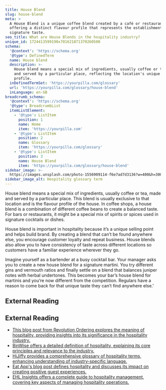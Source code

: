 ```yaml
---
title: House Blend
slug: house-blend
meta: >
  A House Blend is a unique coffee blend created by a café or restaurant,
  offering a distinct flavour profile that represents the establishment's
  signature taste.
seo_title: What are House Blends in the hospitality industry?
unique_id: 1724413599190x701621871370260500
schema:
  '@context': 'https://schema.org'
  '@type': DefinedTerm
  name: House blend
  description: >-
    House blend means a special mix of ingredients, usually coffee or tea, made
    and served by a particular place, reflecting the location's unique flavour
    profile.
  inDefinedTermSet: 'https://yourpilla.com/glossary'
  url: 'https://yourpilla.com/glossary/house-blend'
  inLanguage: en-GB
breadcrumb_schema:
  '@context': 'https://schema.org'
  '@type': BreadcrumbList
  itemListElement:
    - '@type': ListItem
      position: 1
      name: Home
      item: 'https://yourpilla.com'
    - '@type': ListItem
      position: 2
      name: Glossary
      item: 'https://yourpilla.com/glossary'
    - '@type': ListItem
      position: 3
      name: House Blend
      item: 'https://yourpilla.com/glossary/house-blend'
sidebar_image: >-
  https://images.unsplash.com/photo-1556909114-f6e7ad7d3136?w=400&h=300&fit=crop&auto=format
sidebar_image_alt: Hospitality glossary term
---
```


House blend means a special mix of ingredients, usually coffee or tea, made and served by a particular place. This blend is usually exclusive to that location and is the flavour profile of the house. In coffee shops, a house blend is a combination of different coffee beans to create a balanced taste. For bars or restaurants, it might be a special mix of spirits or spices used in signature cocktails or dishes.

House blend is important in hospitality because it’s a unique selling point and helps build brand. By creating a blend that can’t be found anywhere else, you encourage customer loyalty and repeat business. House blends also allow you to have consistency of taste across different locations so customers have a familiar experience wherever they go.

Imagine yourself as a bartender at a busy cocktail bar. Your manager asks you to create a new house blend for a signature martini. You try different gins and vermouth ratios and finally settle on a blend that balances juniper notes with herbal undertones. This becomes your bar’s house blend for martinis and you’re now different from the competition. Regulars have a reason to come back for that unique taste they can’t find anywhere else.'

## External Reading



## External Reading

*   [This blog post from Revolution Ordering explores the meaning of hospitality, providing insights into its significance in the hospitality industry.](https://www.revolutionordering.com/blog/hospitality-meaning)
*   [BinWise offers a detailed definition of hospitality, explaining its core principles and relevance to the industry.](https://home.binwise.com/blog/hospitality-definition)
*   [HiJiffy provides a comprehensive glossary of hospitality terms, enhancing understanding of industry-specific language.](https://www.hijiffy.com/resources/glossary)
*   [Eat App's blog post defines hospitality and discusses its impact on creating positive guest experiences.](https://restaurant.eatapp.co/blog/what-is-hospitality)
*   [EHL Insights offers a complete guide to hospitality management, covering key aspects of managing hospitality operations.](https://hospitalityinsights.ehl.edu/hospitality-management)

